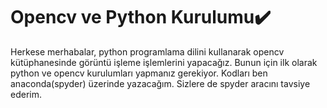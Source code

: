 # Opencv ve Python Kurulumu:heavy_check_mark:

Herkese merhabalar, python programlama dilini kullanarak opencv kütüphanesinde görüntü işleme işlemlerini yapacağız. Bunun için ilk olarak python ve opencv kurulumları yapmanız gerekiyor. Kodları ben anaconda(spyder) üzerinde yazacağım. Sizlere de spyder aracını tavsiye ederim.
